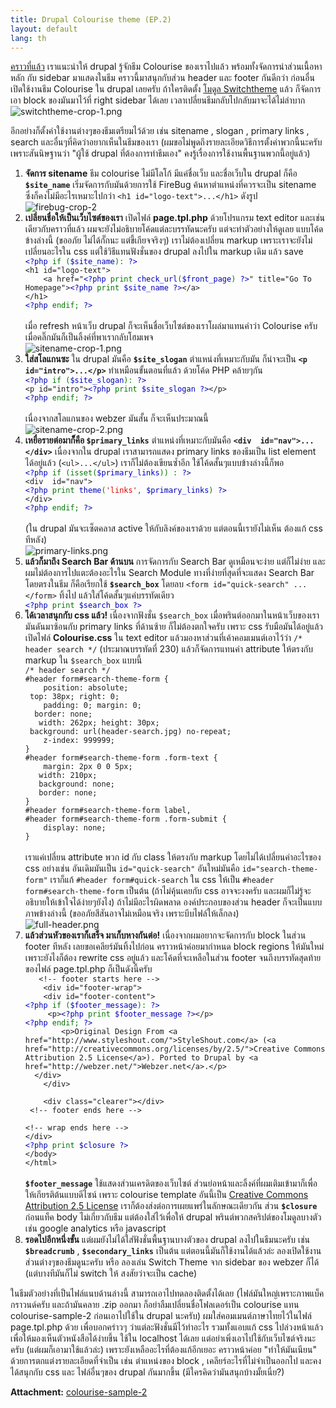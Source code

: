 ```yaml
---
title: Drupal Colourise theme (EP.2)
layout: default
lang: th
---
```


<p><a href="http://webzer.net/node/50">คราวที่แล้ว</a> เราแนะนำให้ drupal รู้จักธีม Colourise ของเราไปแล้ว พร้อมทั้งจัดการนำส่วนเนื้อหาหลัก กับ sidebar มาแสดงในธีม คราวนี้มาสนุกกับส่วน header และ footer กันดีกว่า ก่อนอื่นเปิดใช้งานธีม Colourise ใน drupal เลยครับ ถ้าใครติดตั้ง <a href="http://drupal.org/project/switchtheme">โมดูล Switchtheme</a> แล้ว ก็จัดการเอา block ของมันมาไว้ที่ right sidebar ได้เลย เวลาเปลี่ยนธีมกลับไปกลับมาจะได้ไม่ลำบาก<br><img class="indent-pix" src="http://lh3.ggpht.com/_Y0CVoTNHnqo/SRCm_gzEmHI/AAAAAAAAALU/EkSf0CY05oE/s400/switchtheme-crop-1.png" alt="switchtheme-crop-1.png"></p>

<p>อีกอย่างก็ตั้งค่าใช้งานต่างๆของธีมเตรียมไว้ด้วย เช่น sitename , slogan , primary links , search และอื่นๆที่คิดว่าอยากเห็นในธีมของเรา (ผมขอไม่พูดถึงรายละเอียดวิธีการตั้งค่าพวกนี้นะครับ เพราะสันนิษฐานว่า "ผู้ใช้ drupal ที่ต้องการทำธีมเอง" คงรู้เรื่องการใช้งานพื้นฐานพวกนี้อยู่แล้ว)
</p>
<ol><li><strong>จัดการ sitename</strong> ธีม colourise ไม่มีโลโก้ มีแค่ชื่อเว็บ และชื่อเว็บใน drupal ก็คือ <strong><code>$site_name</code></strong> เริ่มจัดการกับมันด้วยการใช้ FireBug ค้นหาตำแหน่งที่ควรจะเป็น sitename ซึ่งก็คงไม่มีอะไรเหมาะไปกว่า <code>&lt;h1 id="logo-text"&gt;...&lt;/h1&gt;</code> ดังรูป<br><img src="http://lh6.ggpht.com/_Y0CVoTNHnqo/SRCdmU0scKI/AAAAAAAAAKY/JWL48OJS_5Q/s400/firebug-crop-2.png" alt="firebug-crop-2"></li>
<li><strong>เปลี่ยนชื่อให้เป็นเว็บไซต์ของเรา</strong> เปิดไฟล์ <strong>page.tpl.php</strong> ด้วยโปรแกรม text editor และเช่นเดียวกับคราวที่แล้ว ผมจะยังไม่อธิบายโค้ดแต่ละบรรทัดนะครับ แต่จะทำตัวอย่างให้ดูเลย แบบโค้ดข้างล่างนี้ (ขออภัย  ไม่ได้กั๊กนะ แต่ขี้เกียจจริงๆ) เราไม่ต้องเปลี่ยน markup เพราะเราจะยังไม่เปลี่ยนอะไรใน css แต่ใช้วิธีแทนฟังชั่นของ drupal ลงไปใน markup เดิม แล้ว save<br><div class="codeblock"><code><span style="color: #000000"><span style="color: #0000BB">&lt;?php </span><span style="color: #007700">if (</span><span style="color: #0000BB">$site_name</span><span style="color: #007700">): </span><span style="color: #0000BB">?&gt;</span></span><br>&lt;h1 id="logo-text"&gt;<br>	&lt;a href="<span style="color: #000000"><span style="color: #0000BB">&lt;?php </span><span style="color: #007700">print </span><span style="color: #0000BB">check_url</span><span style="color: #007700">(</span><span style="color: #0000BB">$front_page</span><span style="color: #007700">) </span><span style="color: #0000BB">?&gt;</span></span>" title="Go To Homepage"&gt;<span style="color: #000000"><span style="color: #0000BB">&lt;?php </span><span style="color: #007700">print </span><span style="color: #0000BB">$site_name ?&gt;</span></span>&lt;/a&gt;<br>&lt;/h1&gt;	<br><span style="color: #000000"><span style="color: #0000BB">&lt;?php </span><span style="color: #007700">endif; </span><span style="color: #0000BB">?&gt;</span></span></code></div><br>
เมื่อ refresh หน้าเว็บ drupal ก็จะเห็นชื่อเว็บไซต์ของเราโผล่มาแทนคำว่า Colourise ครับ เมื่อคลิ๊กมันก็เป็นลิ้งค์ที่พาเรากลับโฮมเพจ<br><img src="http://lh5.ggpht.com/_Y0CVoTNHnqo/SRChlzv5pdI/AAAAAAAAAK0/8MYr_em9B7M/s400/sitename-crop-1.png" alt="sitename-crop-1.png"></li>
<li><strong>ใส่สโลแกนซะ</strong> ใน drupal มันคือ <strong><code>$site_slogan</code></strong> ตำแหน่งที่เหมาะกับมัน ก็น่าจะเป็น <strong><code>&lt;p id="intro"&gt;...&lt;/p&gt;</code></strong> ทำเหมือนขั้นตอนที่แล้ว ด้วยโค้ด PHP คล้ายๆกัน<br><div class="codeblock"><code><span style="color: #000000"><span style="color: #0000BB">&lt;?php </span><span style="color: #007700">if (</span><span style="color: #0000BB">$site_slogan</span><span style="color: #007700">): </span><span style="color: #0000BB">?&gt;</span></span><br>&lt;p id="intro"&gt;<span style="color: #000000"><span style="color: #0000BB">&lt;?php </span><span style="color: #007700">print </span><span style="color: #0000BB">$site_slogan ?&gt;</span></span>&lt;/p&gt;<br><span style="color: #000000"><span style="color: #0000BB">&lt;?php </span><span style="color: #007700">endif; </span><span style="color: #0000BB">?&gt;</span></span></code></div><br>
เนื่องจากสโลแกนของ webzer มันสั้น ก็จะเห็นประมาณนี้<br><img src="http://lh5.ggpht.com/_Y0CVoTNHnqo/SRCkZX4X87I/AAAAAAAAALQ/um-g-oc8uCM/s400/sitename-crop-2.png" alt="sitename-crop-2.png"></li>
<li><strong>เหยื่อรายต่อมาก็็คือ <code>$primary_links</code></strong> ตำแหน่งที่เหมาะกับมันคือ <strong><code>&lt;div&nbsp; id="nav"&gt;...&lt;/div&gt;</code></strong> เนื่องจากใน drupal เราสามารถแสดง  primary links ของธีมเป็น list element ได้อยู่แล้ว (<code>&lt;ul&gt;...&lt;/ul&gt;</code>) เราก็ไม่ต้องเขียนซ้ำอีก ใช้โค้ดสั้นๆแบบข้างล่างนี้ก็พอ<br><div class="codeblock"><code><span style="color: #000000"><span style="color: #0000BB">&lt;?php </span><span style="color: #007700">if (isset(</span><span style="color: #0000BB">$primary_links</span><span style="color: #007700">)) : </span><span style="color: #0000BB">?&gt;</span></span><br>&lt;div&nbsp; id="nav"&gt;<br><span style="color: #000000"><span style="color: #0000BB">&lt;?php </span><span style="color: #007700">print </span><span style="color: #0000BB">theme</span><span style="color: #007700">(</span><span style="color: #DD0000">'links'</span><span style="color: #007700">, </span><span style="color: #0000BB">$primary_links</span><span style="color: #007700">) </span><span style="color: #0000BB">?&gt;</span></span><br>&lt;/div&gt;			<br><span style="color: #000000"><span style="color: #0000BB">&lt;?php </span><span style="color: #007700">endif; </span><span style="color: #0000BB">?&gt;</span></span></code></div><br>
(ใน drupal มันจะเซ็ตคลาส active ให้กับลิงค์ของเราด้วย แต่ตอนนี้เรายังไม่เห็น ต้องแก้ css ทีหลัง)<br><img src="http://lh3.ggpht.com/_Y0CVoTNHnqo/SRDE-OYev_I/AAAAAAAAALw/tZvrTED2gdY/s400/primary-links-1.png" alt="primary-links.png"></li>
<li><strong>แล้วก็มาถึง Search Bar ด้านบน</strong> การจัดการกับ Search Bar ดูเหมือนจะง่าย แต่ก็ไม่ง่าย และผมไม่ต้องการไปแตะต้องอะไรใน Search Module ทางที่ง่ายที่สุดที่จะแสดง Search Bar โดยตรงในธีม ก็คือเรียกใช้ <strong><code>$search_box</code></strong> โดยลบ <code>&lt;form id="quick-search" ... &lt;/form&gt;</code> ทิ้งไป แล้วใส่โค้ดสั้นๆแค่บรรทัดเดียว<br><div class="codeblock"><code><span style="color: #000000"><span style="color: #0000BB">&lt;?php </span><span style="color: #007700">print </span><span style="color: #0000BB">$search_box ?&gt;</span></span></code></div>
</li>
<li><strong>ได้เวลาสนุกกับ css แล้ว!</strong> เนื่องจากฟังชั่น <code>$search_box</code> เมื่อพรินต์ออกมาในหน้าเว็บของเรา มันดันมาซ้อนกับ primary links ที่ด้านซ้าย ก็ไม่ต้องตกใจครับ เพราะ css รับมือมันได้อยู่แล้ว เปิดไฟล์ <strong>Colourise.css</strong> ใน text editor แล้วมองหาส่วนที่เค้าคอมเมนต์เอาไว้ว่า <code>/* header search */</code> (ประมาณบรรทัดที่ 230) แล้วก็จัดการแทนค่า attribute ให้ตรงกับ markup ใน <code>$search_box</code> แบบนี้<br><div class="codeblock"><code>/* header search */<br>#header form#search-theme-form {<br>	position: absolute;<br>	top: 38px; right: 0;<br>	padding: 0; margin: 0;<br>	border: none;<br>	width: 262px; height: 30px;<br>	background: url(header-search.jpg) no-repeat;	<br>	z-index: 999999;<br>}<br>#header form#search-theme-form .form-text {<br>	margin: 2px 0 0 5px; <br>	width: 210px;<br>	background: none;<br>	border: none;<br>}<br>#header form#search-theme-form label,<br>#header form#search-theme-form .form-submit {<br>	display: none;	<br>}</code></div><br>
เราแค่เปลี่ยน attribute พวก id กับ class ให้ตรงกับ markup โดยไม่ได้เปลี่ยนค่าอะไรของ css อย่างเช่น อันเดิมมันเป็น <code>id="quick-search"</code> อันใหม่มันคือ <code>id="search-theme-form"</code> เราก็แก้ <code>#header form#quick-search</code> ใน css ให้เป็น <code>#header form#search-theme-form</code> เป็นต้น (ถ้าไม่คุ้นเคยกับ css อาจจะงงครับ และผมก็ไม่รู้จะอธิบายให้เข้าใจได้ง่ายๆยังไง) ถ้าไม่มีอะไรผิดพลาด องค์ประกอบของส่วน header ก็จะเป็นแบบภาพข้างล่างนี้ (ขออภัยสีสันอาจไม่เหมือนจริง เพราะบีบไฟล์ให้เล็กลง)<br><img src="http://lh3.ggpht.com/_Y0CVoTNHnqo/SRDHc0YDF0I/AAAAAAAAAL0/14nl1gxXZVU/s400/full-header-2.png" alt="full-header.png"></li>
<li><strong>แล้วส่วนหัวของเราก็เสร็จ มาเก็บหางกันต่อ!</strong> เนื่องจากผมอยากจะจัดการกับ block ในส่วน footer ทีหลัง เลยขอเคลียร์มันทิ้งไปก่อน คราวหน้าค่อยมากำหนด block regions ให้มันใหม่ เพราะยังไงก็ต้อง rewrite css อยู่แล้ว และโค้ดที่จะเหลือในส่วน footer จนถึงบรรทัดสุดท้ายของไฟล์ page.tpl.php ก็เป็นดังนี้ครับ<br><div class="codeblock"><code>	&lt;!-- footer starts here --&gt;	<br>	&lt;div id="footer-wrap"&gt;<br>	&lt;div id="footer-content"&gt;<br><span style="color: #000000"><span style="color: #0000BB">&lt;?php </span><span style="color: #007700">if (</span><span style="color: #0000BB">$footer_message</span><span style="color: #007700">): </span><span style="color: #0000BB">?&gt;</span></span><br>		&lt;p&gt;<span style="color: #000000"><span style="color: #0000BB">&lt;?php </span><span style="color: #007700">print </span><span style="color: #0000BB">$footer_message ?&gt;</span></span>&lt;/p&gt;<br><span style="color: #000000"><span style="color: #0000BB">&lt;?php </span><span style="color: #007700">endif; </span><span style="color: #0000BB">?&gt;</span></span><br>		&lt;p&gt;Original Design From &lt;a href="http://www.styleshout.com/"&gt;StyleShout.com&lt;/a&gt; (&lt;a href="http://creativecommons.org/licenses/by/2.5/"&gt;Creative Commons Attribution 2.5 License&lt;/a&gt;). Ported to Drupal by &lt;a href="http://webzer.net/"&gt;Webzer.net&lt;/a&gt;.&lt;/p&gt;<br>	&lt;/div&gt;<br>	&lt;/div&gt;<br><br>	&lt;div class="clearer"&gt;&lt;/div&gt;<br>	&lt;!-- footer ends here --&gt;<br><br>&lt;!-- wrap ends here --&gt;<br>&lt;/div&gt;<br><span style="color: #000000"><span style="color: #0000BB">&lt;?php </span><span style="color: #007700">print </span><span style="color: #0000BB">$closure ?&gt;</span></span><br>&lt;/body&gt;<br>&lt;/html&gt;</code></div><br><strong><code>$footer_message</code></strong> ใช้แสดงส่วนเครดิตของเว็บไซต์ ส่วนย่อหน้าและลิ้งค์ที่ผมเติมเข้ามาก็เพื่อให้เกียรติต้นแบบดีไซน์ เพราะ colourise template อันนี้เป็น <a href="http://creativecommons.org/licenses/by/2.5/">Creative Commons Attribution 2.5 License</a> เราก็ต้องส่งต่อการเผยแพร่ในลักษณะเดียวกัน ส่วน <strong><code>$closure</code></strong> ก่อนแท็ค body ไม่เกี่ยวกับธีม แต่ต้องใส่ไว้เพื่อให้ drupal พรินต์พวกสคริปต์ของโมดูลบางตัว เช่น google analytics หรือ javascript
</li>
<li><strong>รอดไปอีกหนึ่งขั้น</strong> แต่ผมยังไม่ได้ใส่ฟังชั่นพื้นฐานบางตัวของ drupal ลงไปในธีมนะครับ เช่น <strong><code>$breadcrumb</code></strong> , <strong><code>$secondary_links</code></strong> เป็นต้น แต่ตอนนี้มันก็ใช้งานได้แล้วล่ะ ลองเปิดใช้งานส่วนต่างๆของธีมดูนะครับ หรือ ลองเล่น Switch Theme จาก sidebar ของ webzer ก็ได้ (แต่บางทีมันก็ไม่ switch ให้ สงสัยว่าจะเป็น cache)
</li>
</ol>

<p>ในธีมตัวอย่างที่เป็นไฟล์แนบด้านล่างนี้ สามารถเอาไปทดลองติดตั้งได้เลย (ไฟล์มันใหญ่เพราะภาพแบ็คกราวนด์ครับ และถ้ามันคลาย .zip ออกมา ก็อย่าลืมเปลี่ยนชื่อโฟลเดอร์เป็น colourise แทน colourise-sample-2 ก่อนเอาไปใช้ใน drupal นะครับ) ผมใส่คอมเมนต์ภาษาไทยไว้ในไฟล์ page.tpl.php ด้วย เพื่อบอกคร่าวๆ ว่าแต่ละฟังชั่นมีไว้ทำอะไร รวมทั้งแอบแก้ css ไปล่วงหน้าแล้ว เพื่อให้มองเห็นตัวหนังสือได้ง่ายขึ้น ใช้ใน localhost ได้เลย แต่อย่าเพิ่งเอาไปใช้กับเว็บไซต์จริงนะครับ (แต่ผมก็เอามาใช้แล้วล่ะ) เพราะยังเหลืออะไรที่ต้องแก้อีกเยอะ คราวหน้าค่อย "ทำให้มันเนียน" ด้วยการตกแต่งรายละเอียดที่จำเป็น เช่น ตำแหน่งของ block , เคลียร์อะไรที่ไม่จำเป็นออกไป และคงได้สนุกกับ css และ ไฟล์อื่นๆของ drupal กันมากขึ้น (มีใครคิดว่ามันสนุกบ้างมั้ยเนี่ย?)
</p>

<p><strong>Attachment:</strong> <a class="no-ajaxy" href="/sites/webzer.net/files/colourise-sample-2_0.zip">colourise-sample-2</a></p>

